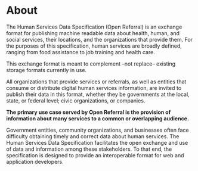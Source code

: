 About 
=====

The Human Services Data Specification (Open Referral) is an exchange format for publishing machine readable data about health, human, and social services, their locations, and the organizations that provide them. For the purposes of this specification, human services are broadly defined, ranging from food assistance to job training and health care. 

This exchange format is meant to complement –not replace– existing storage formats currently in use.

All organizations that provide services or referrals, as well as entities that consume or distribute digital human services information, are invited to publish their data in this format, whether they be governments at the local, state, or federal level; civic organizations, or companies.

**The primary use case served by Open Referral is the provision of information about many services to a common or overlapping audience.**

Government entities, community organizations, and businesses often face difficulty obtaining timely and correct data about human services. The Human Services Data Specification facilitates the open exchange and use of data and information among these stakeholders. To that end, the specification is designed to provide an interoperable format for web and application developers.